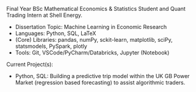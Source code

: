 Final Year BSc Mathematical Economics & Statistics Student and Quant Trading Intern at Shell Energy.
- Dissertation Topic: Machine Learning in Economic Research
- Languages: Python, SQL, LaTeX
- (Core) Libraries: pandas, numPy, sckit-learn, matplotlib, sciPy, statsmodels, PySpark, plotly
- Tools: Git, VSCode/PyCharm/Databricks, Jupyter (Notebook)

Current Project(s):
- Python, SQL: Building a predictive trip model within the UK GB Power Market (regression based forecasting) to assist algorithmic traders.
